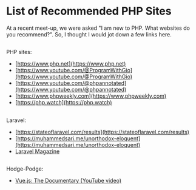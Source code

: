 # List of Recommended PHP Sites

At a recent meet-up, we were asked "I am new to PHP. What websites do you recommend?". So, I thought I would jot down a few links here. 

##
PHP sites:
- [https://www.php.net](https://www.php.net)
- [https://www.youtube.com/@ProgramWithGio](https://www.youtube.com/@ProgramWithGio)
- [https://www.youtube.com/@phpannotated](https://www.youtube.com/@phpannotated)
- [https://www.phpweekly.com](https://www.phpweekly.com)
- [https://php.watch](https://php.watch)

##
Laravel:
- [https://stateoflaravel.com/results](https://stateoflaravel.com/results)
- [https://muhammedsari.me/unorthodox-eloquent](https://muhammedsari.me/unorthodox-eloquent)
- [Laravel Magazine](https://laravelmagazine.com)

##
Hodge-Podge:
- [Vue.js: The Documentary (YouTube video)](https://www.youtube.com/watch?v=OrxmtDw4pVI)
